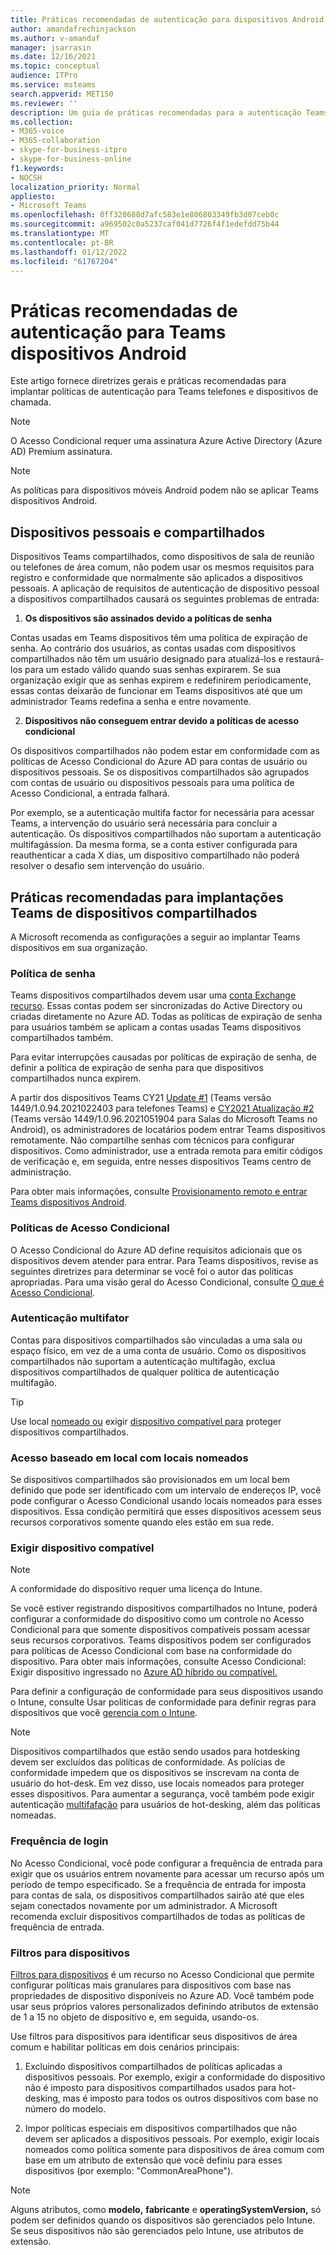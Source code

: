 ```yaml
---
title: Práticas recomendadas de autenticação para dispositivos Android
author: amandafrechinjackson
ms.author: v-amandaf
manager: jsarrasin
ms.date: 12/16/2021
ms.topic: conceptual
audience: ITPro
ms.service: msteams
search.appverid: MET150
ms.reviewer: ''
description: Um guia de práticas recomendadas para a autenticação Teams dispositivos Android.
ms.collection:
- M365-voice
- M365-collaboration
- skype-for-business-itpro
- skype-for-business-online
f1.keywords:
- NOCSH
localization_priority: Normal
appliesto:
- Microsoft Teams
ms.openlocfilehash: 0ff320688d7afc583e1e806803349fb3d07ceb0c
ms.sourcegitcommit: a969502c0a5237caf041d7726f4f1edefdd75b44
ms.translationtype: MT
ms.contentlocale: pt-BR
ms.lasthandoff: 01/12/2022
ms.locfileid: "61767204"
---
```

# <a name="authentication-best-practices-for-teams-android-devices"></a>Práticas recomendadas de autenticação para Teams dispositivos Android

Este artigo fornece diretrizes gerais e práticas recomendadas para implantar políticas de autenticação para Teams telefones e dispositivos de chamada.

>[!NOTE]
>O Acesso Condicional requer uma assinatura Azure Active Directory (Azure AD) Premium assinatura.

>[!NOTE]
>As políticas para dispositivos móveis Android podem não se aplicar Teams dispositivos Android.


## <a name="personal-and-shared-devices"></a>Dispositivos pessoais e compartilhados

Dispositivos Teams compartilhados, como dispositivos de sala de reunião ou telefones de área comum, não podem usar os mesmos requisitos para registro e conformidade que normalmente são aplicados a dispositivos pessoais. A aplicação de requisitos de autenticação de dispositivo pessoal a dispositivos compartilhados causará os seguintes problemas de entrada:

1.  **Os dispositivos são assinados devido a políticas de senha**

Contas usadas em Teams dispositivos têm uma política de expiração de senha. Ao contrário dos usuários, as contas usadas com dispositivos compartilhados não têm um usuário designado para atualizá-los e restaurá-los para um estado válido quando suas senhas expirarem. Se sua organização exigir que as senhas expirem e redefinirem periodicamente, essas contas deixarão de funcionar em Teams dispositivos até que um administrador Teams redefina a senha e entre novamente.

2.  **Dispositivos não conseguem entrar devido a políticas de acesso condicional**

Os dispositivos compartilhados não podem estar em conformidade com as políticas de Acesso Condicional do Azure AD para contas de usuário ou dispositivos pessoais. Se os dispositivos compartilhados são agrupados com contas de usuário ou dispositivos pessoais para uma política de Acesso Condicional, a entrada falhará.

Por exemplo, se a autenticação multifa factor for necessária para acessar Teams, a intervenção do usuário será necessária para concluir a autenticação. Os dispositivos compartilhados não suportam a autenticação multifagássion. Da mesma forma, se a conta estiver configurada para reauthenticar a cada X dias, um dispositivo compartilhado não poderá resolver o desafio sem intervenção do usuário.

## <a name="best-practices-for-teams-shared-device-deployments"></a>Práticas recomendadas para implantações Teams de dispositivos compartilhados

A Microsoft recomenda as configurações a seguir ao implantar Teams dispositivos em sua organização.

### <a name="password-policy"></a>**Política de senha**

Teams dispositivos compartilhados devem usar uma [conta Exchange recurso](/exchange/recipients-in-exchange-online/manage-resource-mailboxes). Essas contas podem ser sincronizadas do Active Directory ou criadas diretamente no Azure AD. Todas as políticas de expiração de senha para usuários também se aplicam a contas usadas Teams dispositivos compartilhados também.

Para evitar interrupções causadas por políticas de expiração de senha, de definir a política de expiração de senha para que dispositivos compartilhados nunca expirem.

A partir dos dispositivos Teams CY21 [Update #1](https://support.microsoft.com/office/what-s-new-in-microsoft-teams-devices-eabf4d81-acdd-4b23-afa1-9ee47bb7c5e2#ID0EBD=Desk_phones) (Teams versão 1449/1.0.94.2021022403 para telefones Teams) e [CY2021 Atualização #2](https://support.microsoft.com/office/what-s-new-in-microsoft-teams-devices-eabf4d81-acdd-4b23-afa1-9ee47bb7c5e2#ID0EBD=Teams_Rooms_on_Android) (Teams versão 1449/1.0.96.2021051904 para Salas do Microsoft Teams no Android), os administradores de locatários podem entrar Teams dispositivos remotamente. Não compartilhe senhas com técnicos para configurar dispositivos. Como administrador, use a entrada remota para emitir códigos de verificação e, em seguida, entre nesses dispositivos Teams centro de administração.

Para obter mais informações, consulte [Provisionamento remoto e entrar Teams dispositivos Android](/MicrosoftTeams/devices/remote-provision-remote-login). 

### <a name="conditional-access-policies"></a>**Políticas de Acesso Condicional**

O Acesso Condicional do Azure AD define requisitos adicionais que os dispositivos devem atender para entrar. Para Teams dispositivos, revise as seguintes diretrizes para determinar se você foi o autor das políticas apropriadas. Para uma visão geral do Acesso Condicional, consulte [O que é Acesso Condicional](/azure/active-directory/conditional-access/overview).

### <a name="multi-factor-authentication"></a>Autenticação multifator

Contas para dispositivos compartilhados são vinculadas a uma sala ou espaço físico, em vez de a uma conta de usuário. Como os dispositivos compartilhados não suportam a autenticação multifagão, exclua dispositivos compartilhados de qualquer política de autenticação multifagão.

>[!TIP]
>Use local [nomeado ou](/azure/active-directory/conditional-access/location-condition) exigir [dispositivo compatível para](/azure/active-directory/conditional-access/howto-conditional-access-policy-compliant-device) proteger dispositivos compartilhados.

### <a name="location-based-access-with-named-locations"></a>Acesso baseado em local com locais nomeados

Se dispositivos compartilhados são provisionados em um local bem definido que pode ser identificado [](/azure/active-directory/conditional-access/location-condition) com um intervalo de endereços IP, você pode configurar o Acesso Condicional usando locais nomeados para esses dispositivos. Essa condição permitirá que esses dispositivos acessem seus recursos corporativos somente quando eles estão em sua rede.

### <a name="require-compliant-device"></a>Exigir dispositivo compatível

>[!NOTE]
>A conformidade do dispositivo requer uma licença do Intune.

Se você estiver registrando dispositivos compartilhados no Intune, poderá configurar a conformidade do dispositivo como um controle no Acesso Condicional para que somente dispositivos compatíveis possam acessar seus recursos corporativos. Teams dispositivos podem ser configurados para políticas de Acesso Condicional com base na conformidade do dispositivo. Para obter mais informações, consulte Acesso Condicional: Exigir dispositivo ingressado no [Azure AD híbrido ou compatível.](/azure/active-directory/conditional-access/howto-conditional-access-policy-compliant-device)

Para definir a configuração de conformidade para seus dispositivos usando o Intune, consulte Usar políticas de conformidade para definir regras para dispositivos que você [gerencia com o Intune](/intune/protect/device-compliance-get-started).

>[!NOTE]
> Dispositivos compartilhados que estão sendo usados para hotdesking devem ser excluídos das políticas de conformidade. As polícias de conformidade impedem que os dispositivos se inscrevam na conta de usuário do hot-desk. Em vez disso, use locais nomeados para proteger esses dispositivos.
> Para aumentar a segurança, você também pode exigir autenticação [multifafação](/azure/active-directory/authentication/tutorial-enable-azure-mfa) para usuários de hot-desking, além das políticas nomeadas.

### <a name="sign-in-frequency"></a>Frequência de login

No Acesso Condicional, [](/azure/active-directory/conditional-access/howto-conditional-access-session-lifetime#user-sign-in-frequency) você pode configurar a frequência de entrada para exigir que os usuários entrem novamente para acessar um recurso após um período de tempo especificado. Se a frequência de entrada for imposta para contas de sala, os dispositivos compartilhados sairão até que eles sejam conectados novamente por um administrador. A Microsoft recomenda excluir dispositivos compartilhados de todas as políticas de frequência de entrada.

### <a name="filters-for-devices"></a>Filtros para dispositivos

[Filtros para dispositivos](/azure/active-directory/conditional-access/concept-condition-filters-for-devices) é um recurso no Acesso Condicional que permite configurar políticas mais granulares para dispositivos com base nas propriedades de dispositivo disponíveis no Azure AD. Você também pode usar seus próprios valores personalizados definindo atributos de extensão de 1 a 15 no objeto de dispositivo e, em seguida, usando-os.

Use filtros para dispositivos para identificar seus dispositivos de área comum e habilitar políticas em dois cenários principais:

1.  Excluindo dispositivos compartilhados de políticas aplicadas a dispositivos pessoais. Por exemplo, exigir a conformidade do dispositivo não é imposto para dispositivos compartilhados usados para hot-desking, mas é imposto para todos os outros dispositivos com base no número do modelo.

2.  Impor políticas especiais em dispositivos compartilhados que não devem ser aplicados a dispositivos pessoais. Por exemplo, exigir locais nomeados como política somente para dispositivos de área comum com base em um atributo de extensão que você definiu para esses dispositivos (por exemplo: "CommonAreaPhone").

>[!NOTE] 
> Alguns atributos, como **modelo,** **fabricante** e **operatingSystemVersion,** só podem ser definidos quando os dispositivos são gerenciados pelo Intune. Se seus dispositivos não são gerenciados pelo Intune, use atributos de extensão.
